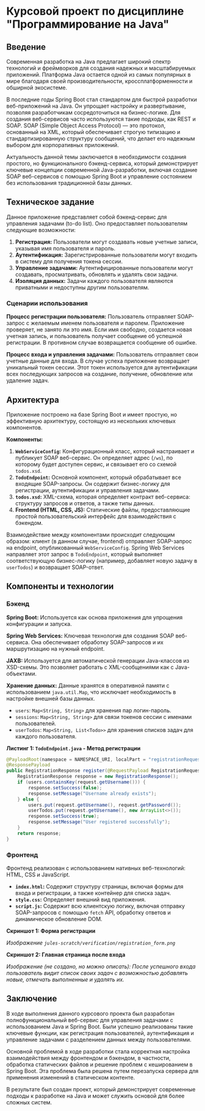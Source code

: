 # Курсовой проект по дисциплине "Программирование на Java"

## Введение

Современная разработка на Java предлагает широкий спектр технологий и фреймворков для создания надежных и масштабируемых приложений. Платформа Java остается одной из самых популярных в мире благодаря своей производительности, кроссплатформенности и обширной экосистеме.

В последние годы Spring Boot стал стандартом для быстрой разработки веб-приложений на Java. Он упрощает настройку и развертывание, позволяя разработчикам сосредоточиться на бизнес-логике. Для создания веб-сервисов часто используются такие подходы, как REST и SOAP. SOAP (Simple Object Access Protocol) — это протокол, основанный на XML, который обеспечивает строгую типизацию и стандартизированную структуру сообщений, что делает его надежным выбором для корпоративных приложений.

Актуальность данной темы заключается в необходимости создания простого, но функционального бэкенд-сервиса, который демонстрирует ключевые концепции современной Java-разработки, включая создание SOAP веб-сервисов с помощью Spring Boot и управление состоянием без использования традиционной базы данных.

## Техническое задание

Данное приложение представляет собой бэкенд-сервис для управления задачами (to-do list). Оно предоставляет пользователям следующие возможности:

1.  **Регистрация:** Пользователи могут создавать новые учетные записи, указывая имя пользователя и пароль.
2.  **Аутентификация:** Зарегистрированные пользователи могут входить в систему для получения токена сессии.
3.  **Управление задачами:** Аутентифицированные пользователи могут создавать, просматривать, обновлять и удалять свои задачи.
4.  **Изоляция данных:** Задачи каждого пользователя являются приватными и недоступны другим пользователям.

### Сценарии использования

**Процесс регистрации пользователя:**
Пользователь отправляет SOAP-запрос с желаемым именем пользователя и паролем. Приложение проверяет, не занято ли это имя. Если имя свободно, создается новая учетная запись, и пользователь получает сообщение об успешной регистрации. В противном случае возвращается сообщение об ошибке.

**Процесс входа и управления задачами:**
Пользователь отправляет свои учетные данные для входа. В случае успеха приложение возвращает уникальный токен сессии. Этот токен используется для аутентификации всех последующих запросов на создание, получение, обновление или удаление задач.

## Архитектура

Приложение построено на базе Spring Boot и имеет простую, но эффективную архитектуру, состоящую из нескольких ключевых компонентов.

**Компоненты:**

1.  **`WebServiceConfig`:** Конфигурационный класс, который настраивает и публикует SOAP веб-сервис. Он определяет адрес (`/ws`), по которому будет доступен сервис, и связывает его со схемой `todos.xsd`.
2.  **`TodoEndpoint`:** Основной компонент, который обрабатывает все входящие SOAP-запросы. Он содержит бизнес-логику для регистрации, аутентификации и управления задачами.
3.  **`todos.xsd`:** XML-схема, которая определяет контракт веб-сервиса: структуру запросов и ответов, а также типы данных.
4.  **Frontend (HTML, CSS, JS):** Статические файлы, предоставляющие простой пользовательский интерфейс для взаимодействия с бэкендом.

Взаимодействие между компонентами происходит следующим образом: клиент (в данном случае, frontend) отправляет SOAP-запрос на endpoint, опубликованный `WebServiceConfig`. Spring Web Services направляет этот запрос в `TodoEndpoint`, который выполняет соответствующую бизнес-логику (например, добавляет новую задачу в `userTodos`) и возвращает SOAP-ответ.

## Компоненты и технологии

### Бэкенд

**Spring Boot:** Используется как основа приложения для упрощения конфигурации и запуска.

**Spring Web Services:** Ключевая технология для создания SOAP веб-сервиса. Она обеспечивает обработку SOAP-запросов и их маршрутизацию на нужный endpoint.

**JAXB:** Используется для автоматической генерации Java-классов из XSD-схемы. Это позволяет работать с XML-сообщениями как с Java-объектами.

**Хранение данных:** Данные хранятся в оперативной памяти с использованием `java.util.Map`, что исключает необходимость в настройке внешней базы данных.

*   `users`: `Map<String, String>` для хранения пар логин-пароль.
*   `sessions`: `Map<String, String>` для связи токенов сессии с именами пользователей.
*   `userTodos`: `Map<String, List<Todo>>` для хранения списков задач для каждого пользователя.

**Листинг 1: `TodoEndpoint.java` - Метод регистрации**
```java
@PayloadRoot(namespace = NAMESPACE_URI, localPart = "registrationRequest")
@ResponsePayload
public RegistrationResponse register(@RequestPayload RegistrationRequest request) {
    RegistrationResponse response = new RegistrationResponse();
    if (users.containsKey(request.getUsername())) {
        response.setSuccess(false);
        response.setMessage("Username already exists");
    } else {
        users.put(request.getUsername(), request.getPassword());
        userTodos.put(request.getUsername(), new ArrayList<>());
        response.setSuccess(true);
        response.setMessage("User registered successfully");
    }
    return response;
}
```

### Фронтенд

Фронтенд реализован с использованием нативных веб-технологий: HTML, CSS и JavaScript.

*   **`index.html`:** Содержит структуру страницы, включая формы для входа и регистрации, а также контейнер для списка задач.
*   **`style.css`:** Определяет внешний вид приложения.
*   **`script.js`:** Содержит всю клиентскую логику, включая отправку SOAP-запросов с помощью `fetch` API, обработку ответов и динамическое обновление DOM.

**Скриншот 1: Форма регистрации**

*Изображение `jules-scratch/verification/registration_form.png`*

**Скриншот 2: Главная страница после входа**

*Изображение (не создано, но можно описать): После успешного входа пользователь видит список своих задач с возможностью добавлять новые, отмечать выполненные и удалять их.*

## Заключение

В ходе выполнения данного курсового проекта был разработан полнофункциональный веб-сервис для управления задачами с использованием Java и Spring Boot. Были успешно реализованы такие ключевые функции, как регистрация пользователей, аутентификация и управление задачами с разделением данных между пользователями.

Основной проблемой в ходе разработки стала корректная настройка взаимодействия между фронтендом и бэкендом, в частности, обработка статических файлов и решение проблем с кешированием в Spring Boot. Эта проблема была решена путем перезапуска сервера для применения изменений в статическом контенте.

В результате был создан проект, который демонстрирует современные подходы к разработке на Java и может служить основой для более сложных систем.